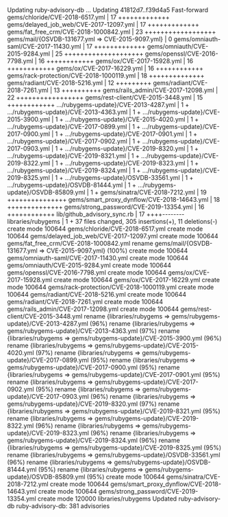 Updating ruby-advisory-db ...
Updating 41812d7..f39d4a5
Fast-forward
 gems/chloride/CVE-2018-6517.yml                    |   17 +++++++++++++
 gems/delayed_job_web/CVE-2017-12097.yml            |   17 +++++++++++++
 gems/fat_free_crm/CVE-2018-1000842.yml             |   23 ++++++++++++++++++
 gems/mail/{OSVDB-131677.yml => CVE-2015-9097.yml}  |    0
 gems/omniauth-saml/CVE-2017-11430.yml              |   17 +++++++++++++
 gems/omniauth/CVE-2015-9284.yml                    |   25 ++++++++++++++++++++
 gems/openssl/CVE-2016-7798.yml                     |   16 ++++++++++++
 gems/ox/CVE-2017-15928.yml                         |   16 ++++++++++++
 gems/ox/CVE-2017-16229.yml                         |   16 ++++++++++++
 gems/rack-protection/CVE-2018-1000119.yml          |   18 ++++++++++++++
 gems/radiant/CVE-2018-5216.yml                     |   12 +++++++++
 gems/radiant/CVE-2018-7261.yml                     |   13 ++++++++++
 gems/rails_admin/CVE-2017-12098.yml                |   22 +++++++++++++++++
 gems/rest-client/CVE-2015-3448.yml                 |   15 ++++++++++++
 .../rubygems-update}/CVE-2013-4287.yml             |    1 +
 .../rubygems-update}/CVE-2013-4363.yml             |    1 +
 .../rubygems-update}/CVE-2015-3900.yml             |    1 +
 .../rubygems-update}/CVE-2015-4020.yml             |    1 +
 .../rubygems-update}/CVE-2017-0899.yml             |    1 +
 .../rubygems-update}/CVE-2017-0900.yml             |    1 +
 .../rubygems-update}/CVE-2017-0901.yml             |    1 +
 .../rubygems-update}/CVE-2017-0902.yml             |    1 +
 .../rubygems-update}/CVE-2017-0903.yml             |    1 +
 .../rubygems-update}/CVE-2019-8320.yml             |    1 +
 .../rubygems-update}/CVE-2019-8321.yml             |    1 +
 .../rubygems-update}/CVE-2019-8322.yml             |    1 +
 .../rubygems-update}/CVE-2019-8323.yml             |    1 +
 .../rubygems-update}/CVE-2019-8324.yml             |    1 +
 .../rubygems-update}/CVE-2019-8325.yml             |    1 +
 .../rubygems-update}/OSVDB-33561.yml               |    1 +
 .../rubygems-update}/OSVDB-81444.yml               |    1 +
 .../rubygems-update}/OSVDB-85809.yml               |    1 +
 gems/sinatra/CVE-2018-7212.yml                     |   19 +++++++++++++++
 gems/smart_proxy_dynflow/CVE-2018-14643.yml        |   18 ++++++++++++++
 gems/strong_password/CVE-2019-13354.yml            |   16 ++++++++++++
 lib/github_advisory_sync.rb                        |   17 ++++--------
 libraries/rubygems                                 |    1 +
 37 files changed, 305 insertions(+), 11 deletions(-)
 create mode 100644 gems/chloride/CVE-2018-6517.yml
 create mode 100644 gems/delayed_job_web/CVE-2017-12097.yml
 create mode 100644 gems/fat_free_crm/CVE-2018-1000842.yml
 rename gems/mail/{OSVDB-131677.yml => CVE-2015-9097.yml} (100%)
 create mode 100644 gems/omniauth-saml/CVE-2017-11430.yml
 create mode 100644 gems/omniauth/CVE-2015-9284.yml
 create mode 100644 gems/openssl/CVE-2016-7798.yml
 create mode 100644 gems/ox/CVE-2017-15928.yml
 create mode 100644 gems/ox/CVE-2017-16229.yml
 create mode 100644 gems/rack-protection/CVE-2018-1000119.yml
 create mode 100644 gems/radiant/CVE-2018-5216.yml
 create mode 100644 gems/radiant/CVE-2018-7261.yml
 create mode 100644 gems/rails_admin/CVE-2017-12098.yml
 create mode 100644 gems/rest-client/CVE-2015-3448.yml
 rename {libraries/rubygems => gems/rubygems-update}/CVE-2013-4287.yml (96%)
 rename {libraries/rubygems => gems/rubygems-update}/CVE-2013-4363.yml (97%)
 rename {libraries/rubygems => gems/rubygems-update}/CVE-2015-3900.yml (96%)
 rename {libraries/rubygems => gems/rubygems-update}/CVE-2015-4020.yml (97%)
 rename {libraries/rubygems => gems/rubygems-update}/CVE-2017-0899.yml (95%)
 rename {libraries/rubygems => gems/rubygems-update}/CVE-2017-0900.yml (95%)
 rename {libraries/rubygems => gems/rubygems-update}/CVE-2017-0901.yml (95%)
 rename {libraries/rubygems => gems/rubygems-update}/CVE-2017-0902.yml (95%)
 rename {libraries/rubygems => gems/rubygems-update}/CVE-2017-0903.yml (96%)
 rename {libraries/rubygems => gems/rubygems-update}/CVE-2019-8320.yml (97%)
 rename {libraries/rubygems => gems/rubygems-update}/CVE-2019-8321.yml (95%)
 rename {libraries/rubygems => gems/rubygems-update}/CVE-2019-8322.yml (96%)
 rename {libraries/rubygems => gems/rubygems-update}/CVE-2019-8323.yml (96%)
 rename {libraries/rubygems => gems/rubygems-update}/CVE-2019-8324.yml (96%)
 rename {libraries/rubygems => gems/rubygems-update}/CVE-2019-8325.yml (95%)
 rename {libraries/rubygems => gems/rubygems-update}/OSVDB-33561.yml (96%)
 rename {libraries/rubygems => gems/rubygems-update}/OSVDB-81444.yml (95%)
 rename {libraries/rubygems => gems/rubygems-update}/OSVDB-85809.yml (95%)
 create mode 100644 gems/sinatra/CVE-2018-7212.yml
 create mode 100644 gems/smart_proxy_dynflow/CVE-2018-14643.yml
 create mode 100644 gems/strong_password/CVE-2019-13354.yml
 create mode 120000 libraries/rubygems
Updated ruby-advisory-db
ruby-advisory-db: 381 advisories
